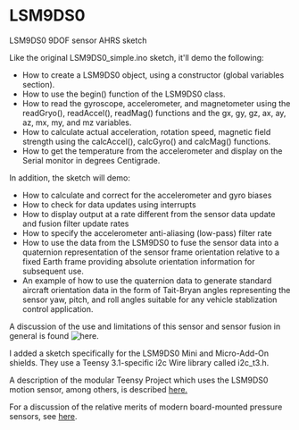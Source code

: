 LSM9DS0
=======

LSM9DS0 9DOF sensor AHRS sketch

Like the original LSM9DS0_simple.ino sketch, it'll demo the following:
* How to create a LSM9DS0 object, using a constructor (global
  variables section).
* How to use the begin() function of the LSM9DS0 class.
* How to read the gyroscope, accelerometer, and magnetometer
  using the readGryo(), readAccel(), readMag() functions and the
  gx, gy, gz, ax, ay, az, mx, my, and mz variables.
* How to calculate actual acceleration, rotation speed, magnetic
  field strength using the calcAccel(), calcGyro() and calcMag()
  functions.
* How to get the temperature from the accelerometer and display on the Serial monitor in degrees Centigrade.

In addition, the sketch will demo:
* How to calculate and correct for the accelerometer and gyro biases
* How to check for data updates using interrupts
* How to display output at a rate different from the sensor data update and fusion filter update rates
* How to specify the accelerometer anti-aliasing (low-pass) filter rate
* How to use the data from the LSM9DS0 to fuse the sensor data into a quaternion representation of the sensor frame
  orientation relative to a fixed Earth frame providing absolute orientation information for subsequent use.
* An example of how to use the quaternion data to generate standard aircraft orientation data in the form of
  Tait-Bryan angles representing the sensor yaw, pitch, and roll angles suitable for any vehicle stablization control application.

A discussion of the use and limitations of this sensor and sensor fusion in general is found ![here.]( https://github.com/kriswiner/MPU-6050/wiki/Affordable-9-DoF-Sensor-Fusion)

I added a sketch specifically for the LSM9DS0 Mini and Micro-Add-On shields. They use a Teensy 3.1-specific i2c Wire library called i2c_t3.h.

A description of the modular Teensy Project which uses the LSM9DS0 motion sensor, among others, is described [here.](https://github.com/kriswiner/LSM9DS0/wiki/Modular-Teensy-Project)

For a discussion of the relative merits of modern board-mounted pressure sensors, see [here](https://github.com/kriswiner/MPU-9250/wiki/Small-pressure-sensors).

